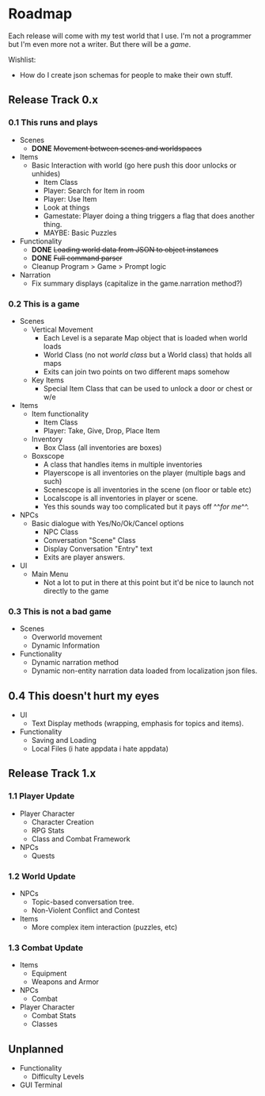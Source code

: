 ﻿# Roadmap
Each release will come with my test world that I use. I'm not a programmer but I'm even more not a writer. But there
will be a *game*.

Wishlist:
- How do I create json schemas for people to make their own stuff.

## Release Track 0.x
### 0.1 This runs and plays
- Scenes
    - **DONE** ~~Movement between scenes and worldspaces~~
- Items
    - Basic Interaction with world (go here push this door unlocks or unhides)
        - Item Class
        - Player: Search for Item in room
        - Player: Use Item
        - Look at things
        - Gamestate: Player doing a thing triggers a flag that does another thing.
        - MAYBE: Basic Puzzles
- Functionality
    - **DONE** ~~Loading world data from JSON to object instances~~
    - **DONE** ~~Full command parser~~
    - Cleanup Program > Game > Prompt logic
- Narration
    - Fix summary displays (capitalize in the game.narration method?)

### 0.2 This is a game
- Scenes
    - Vertical Movement
        - Each Level is a separate Map object that is loaded when world loads
        - World Class (no not *world class* but a World class) that holds all maps
        - Exits can join two points on two different maps somehow
    - Key Items
        - Special Item Class that can be used to unlock a door or chest or w/e
- Items
    - Item functionality
        - Item Class
        - Player: Take, Give, Drop, Place Item
    - Inventory
        - Box Class (all inventories are boxes)
    - Boxscope
        - A class that handles items in multiple inventories
        - Playerscope is all inventories on the player (multiple bags and such)
        - Scenescope is all inventories in the scene (on floor or table etc)
        - Localscope is all inventories in player or scene.
        - Yes this sounds way too complicated but it pays off ^^*for me*^^.
- NPCs
    - Basic dialogue with Yes/No/Ok/Cancel options
        - NPC Class
        - Conversation "Scene" Class
        - Display Conversation "Entry" text
        - Exits are player answers. 
- UI
    - Main Menu
        - Not a lot to put in there at this point but it'd be nice to launch not directly to the game

### 0.3 This is not a bad game
- Scenes
    - Overworld movement
    - Dynamic Information
- Functionality
    - Dynamic narration method
    - Dynamic non-entity narration data loaded from localization json files.

## 0.4 This doesn't hurt my eyes
- UI
    - Text Display methods (wrapping, emphasis for topics and items).
- Functionality
    - Saving and Loading
    - Local Files (i hate appdata i hate appdata)

## Release Track 1.x
### 1.1 Player Update
- Player Character
    - Character Creation
    - RPG Stats
    - Class and Combat Framework
- NPCs
    - Quests

### 1.2 World Update
- NPCs
    - Topic-based conversation tree. 
    - Non-Violent Conflict and Contest
- Items
    - More complex item interaction (puzzles, etc)

### 1.3 Combat Update
- Items
    - Equipment
    - Weapons and Armor
- NPCs
    - Combat
- Player Character
    - Combat Stats
    - Classes


## Unplanned
- Functionality
    - Difficulty Levels
- GUI Terminal

